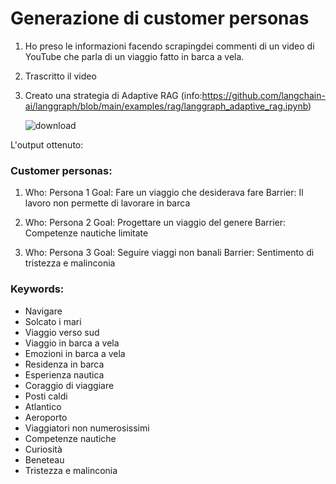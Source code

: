 # Generazione di customer personas

1. Ho preso le informazioni facendo scrapingdei commenti di un video di YouTube che parla di un viaggio fatto in barca a vela.
2. Trascritto il video
3. Creato una strategia di Adaptive RAG (info:https://github.com/langchain-ai/langgraph/blob/main/examples/rag/langgraph_adaptive_rag.ipynb)

   ![download](https://github.com/user-attachments/assets/0b685abe-afb2-4d0c-a5f5-70408a00d470)

L'output ottenuto:

### Customer personas:

1. Who: Persona 1
   Goal: Fare un viaggio che desiderava fare
   Barrier: Il lavoro non permette di lavorare in barca

2. Who: Persona 2
   Goal: Progettare un viaggio del genere
   Barrier: Competenze nautiche limitate

3. Who: Persona 3
   Goal: Seguire viaggi non banali
   Barrier: Sentimento di tristezza e malinconia

### Keywords:
- Navigare
- Solcato i mari
- Viaggio verso sud
- Viaggio in barca a vela
- Emozioni in barca a vela
- Residenza in barca
- Esperienza nautica
- Coraggio di viaggiare
- Posti caldi
- Atlantico
- Aeroporto
- Viaggiatori non numerosissimi
- Competenze nautiche
- Curiosità
- Beneteau
- Tristezza e malinconia

